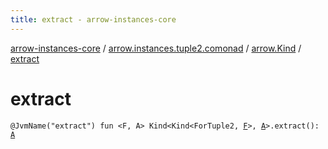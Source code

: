 ```yaml
---
title: extract - arrow-instances-core
---
```


[arrow-instances-core](../../index.html) / [arrow.instances.tuple2.comonad](../index.html) / [arrow.Kind](index.html) / [extract](./extract.html)

# extract

`@JvmName("extract") fun <F, A> Kind<Kind<ForTuple2, `[`F`](extract.html#F)`>, `[`A`](extract.html#A)`>.extract(): `[`A`](extract.html#A)